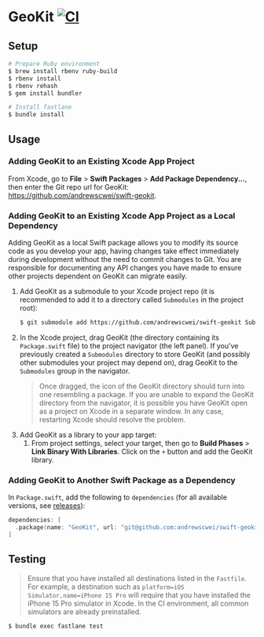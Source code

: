 # GeoKit [![CI](https://github.com/andrewscwei/swift-geokit/workflows/CI/badge.svg?branch=master)](https://github.com/andrewscwei/swift-geokit/actions/workflows/ci.yml?query=branch%3Amain)

## Setup

```sh
# Prepare Ruby environment
$ brew install rbenv ruby-build
$ rbenv install
$ rbenv rehash
$ gem install bundler

# Install fastlane
$ bundle install
```

## Usage

### Adding GeoKit to an Existing Xcode App Project

From Xcode, go to **File** > **Swift Packages** > **Add Package Dependency...**, then enter the Git repo url for GeoKit: https://github.com/andrewscwei/swift-geokit.

### Adding GeoKit to an Existing Xcode App Project as a Local Dependency

Adding GeoKit as a local Swift package allows you to modify its source code as you develop your app, having changes take effect immediately during development without the need to commit changes to Git. You are responsible for documenting any API changes you have made to ensure other projects dependent on GeoKit can migrate easily.

1. Add GeoKit as a submodule to your Xcode project repo (it is recommended to add it to a directory called `Submodules` in the project root):
    ```sh
    $ git submodule add https://github.com/andrewscwei/swift-geokit Submodules/GeoKit
    ```
2. In the Xcode project, drag GeoKit (the directory containing its `Package.swift` file) to the project navigator (the left panel). If you've previously created a `Submodules` directory to store GeoKit (and possibly other submodules your project may depend on), drag GeoKit to the `Submodules` group in the navigator.
    > Once dragged, the icon of the GeoKit directory should turn into one resembling a package. If you are unable to expand the GeoKit directory from the navigator, it is possible you have GeoKit open as a project on Xcode in a separate window. In any case, restarting Xcode should resolve the problem.
3. Add GeoKit as a library to your app target:
    1. From project settings, select your target, then go to **Build Phases** > **Link Binary With Libraries**. Click on the `+` button and add the GeoKit library.

### Adding GeoKit to Another Swift Package as a Dependency

In `Package.swift`, add the following to `dependencies` (for all available versions, see [releases](https://github.com/andrewscwei/swift-geokit/releases)):

```swift
dependencies: [
  .package(name: "GeoKit", url: "git@github.com:andrewscwei/swift-geokit", from: "<version>")
]
```

## Testing

> Ensure that you have installed all destinations listed in the `Fastfile`. For example, a destination such as `platform=iOS Simulator,name=iPhone 15 Pro` will require that you have installed the iPhone 15 Pro simulator in Xcode. In the CI environment, all common simulators are already preinstalled.

```sh
$ bundle exec fastlane test
```
